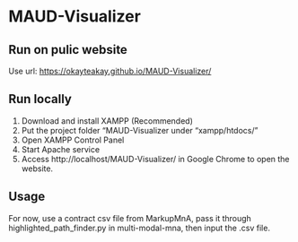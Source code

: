 # MAUD-Visualizer

## Run on pulic website
Use url: https://okayteakay.github.io/MAUD-Visualizer/

## Run locally
1. Download and install XAMPP (Recommended)
2. Put the project folder “MAUD-Visualizer under “xampp/htdocs/”
3. Open XAMPP Control Panel 
4. Start Apache service
5. Access http://localhost/MAUD-Visualizer/ in Google Chrome to open the website.

## Usage
For now, use a contract csv file from MarkupMnA, pass it through highlighted_path_finder.py in multi-modal-mna, then input the .csv file.
